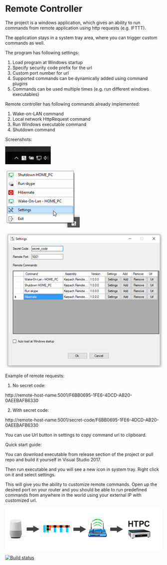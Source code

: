 ﻿# Remote Controller 
The project is a windows application, which gives an ability to run commands from remote application using http requests (e.g. IFTTT).

The application stays in a system tray area, where you can trigger custom commands as well.

The program has following settings:

1. Load program at Windows startup
2. Specify security code prefix for the url
3. Custom port number for url
4. Supported commands can be dynamically added using command plugins
5. Commands can be used multiple times (e.g. run different windows executables)

Remote controller has following commands already implemented:

1. Wake-on-LAN command
2. Local network HttpRequest command
3. Run Windows executable command
4. Shutdown command

Screenshots:

![Icon](Screenshots/Icon.png)

![Menu](Screenshots/Menu.png)

![Settings](Screenshots/Settings.png)

Example of remote requests:

1. No secret code:

http://remote-host-name:5001/F6BB0695-1FE6-4DCD-AB20-0AEEBAFB6330

2. With secret code:

http://remote-host-name:5001/secret-code/F6BB0695-1FE6-4DCD-AB20-0AEEBAFB6330

You can use Url button in settings to copy command url to clipboard.

Quick start guide:

You can download executable from release section of the project or pull repo and build it yourself in Visual Studio 2017.

Then run executable and you will see a new icon in system tray. Right click on it and select settings.

This will give you the ability to customize remote commands. Open up the desired port on your router and you should be able to run predefined commands from anywhere in the world using your external IP with customized url.

![Settings](Screenshots/Automation.png)

[![Build status](https://ci.appveyor.com/api/projects/status/p8g0uov2y768r60f?svg=true)](https://ci.appveyor.com/project/karpach/remote-controller)
